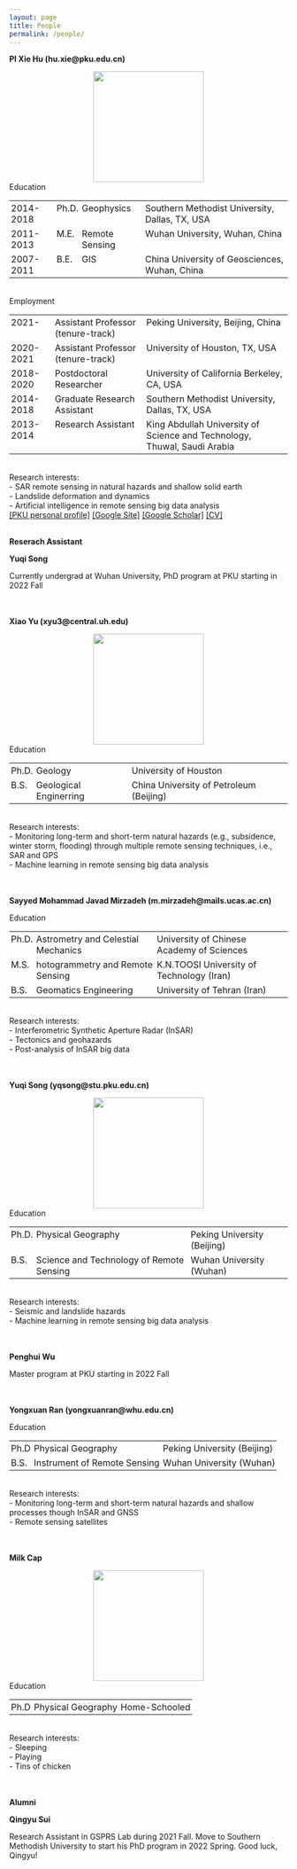 ```yaml
---
layout: page
title: People
permalink: /people/
---
```

<head>
    <style type="text/css">
        td{
            text-align:left; 
            padding:3px;
            vertical-align:top;
        }
    </style>
</head>

<body>

<p style="font-weight:bold">PI Xie Hu (hu.xie@pku.edu.cn)</p>
    <div align=center>
<img src="{{site.url}}/imgs/XH.jpg" width="200" >
</div>
Education
    <table>
        <tbody>
            <tr>
                <td> 2014-2018 </td>
                <td> Ph.D. </td>
                <td> Geophysics </td>
                <td> Southern Methodist University, Dallas, TX, USA </td>
            </tr>
            <tr>
                <td> 2011-2013 </td>
                <td> M.E. </td>
                <td> Remote Sensing </td>
                <td> Wuhan University, Wuhan, China </td>
            </tr>
            <tr>
                <td> 2007-2011 </td>
                <td> B.E. </td>
                <td> GIS </td>
                <td> China University of Geosciences, Wuhan, China </td>
            </tr>
        </tbody>
    </table>
<br>
Employment
   <table>
        <tbody>
            <tr>
                <td> 2021-     </td>
                <td> Assistant Professor<br>(tenure-track) </td>
                <td> Peking University, Beijing, China </td>
            </tr>
            <tr>
                <td> 2020-2021 </td>
                <td> Assistant Professor<br>(tenure-track) </td>
                <td> University of Houston, TX, USA </td>
            </tr>
            <tr>
                <td> 2018-2020 </td>
                <td> Postdoctoral Researcher </td>
                <td> University of California Berkeley, CA, USA </td>
            </tr>
            <tr>
                <td> 2014-2018 </td>
                <td> Graduate Research Assistant </td>
                <td> Southern Methodist University, Dallas, TX, USA </td>
            </tr>
            <tr>
                <td> 2013-2014 </td>
                <td> Research Assistant </td>
                <td> King Abdullah University of Science and Technology,<br>Thuwal, Saudi Arabia </td>
            </tr>
        </tbody>
    </table>
    <br>
Research interests:
    <br>
- SAR remote sensing in natural hazards and shallow solid earth
    <br>
- Landslide deformation and dynamics
    <br>
- Artificial intelligence in remote sensing big data analysis
    <br>
<a href="https://www.ues.pku.edu.cn/szdw/qbjs/h/355860.htm" target="_blank">&#91;PKU personal profile&#93;</a>     <a href="https://sites.google.com/site/xiehusar/" target="_blank">&#91;Google Site&#93;</a>     <a href="https://scholar.google.com/citations?user=m5v0PNIAAAAJ&hl=en" target="_blank">&#91;Google Scholar&#93;</a>     <a href="/articles/CV_XieHU_202201.pdf" download>&#91;CV&#93;</a> 
<br>
<br>
    
<p style="font-weight:bold">Reserach Assistant</p>

<p style="font-weight:bold">Yuqi Song</p>
Currently undergrad at Wuhan University, PhD program at PKU starting in 2022 Fall
<br>
<br>
<br>
<p style="font-weight:bold">Xiao Yu (xyu3@central.uh.edu)</p>
    
<div align=center>
<img src="{{site.url}}/imgs/Xiao_headshot.jpg" width="200" >
</div>
Education
   <table>
        <tbody>
            <tr>
     <td> Ph.D. </td>  
     <td> Geology </td> 
     <td> University of Houston </td> 
                 </tr>
            <tr>           
     <td> B.S. </td> 
     <td> Geological Enginerring </td> 
     <td> China University of Petroleum (Beijing) </td> 
            </tr>
        </tbody>
    </table>
    <br>
     Research interests:
    <br>
     - Monitoring long-term and short-term natural hazards (e.g., subsidence, winter storm, flooding) through multiple remote sensing techniques, i.e., SAR and GPS 
    <br>
     - Machine learning in remote sensing big data analysis
<br>
<br>
<br>

<p style="font-weight:bold">Sayyed Mohammad Javad Mirzadeh (m.mirzadeh@mails.ucas.ac.cn)</p>
Education
   <table>
        <tbody>
            <tr>
     <td> Ph.D. </td>  
     <td> Astrometry and Celestial Mechanics </td> 
     <td> University of Chinese Academy of Sciences </td> 
                 </tr>
            <tr>           
     <td> M.S. </td> 
     <td> hotogrammetry and Remote Sensing </td> 
     <td> K.N.TOOSI University of Technology (Iran) </td> 
            </tr>
           <tr>           
     <td> B.S. </td> 
     <td> Geomatics Engineering </td> 
     <td> University of Tehran (Iran) </td> 
            </tr>
    </tbody>
    </table>
    <br>
     Research interests:
    <br>
     - Interferometric Synthetic Aperture Radar (InSAR)
    <br>
     - Tectonics and geohazards
     <br>
     - Post-analysis of InSAR big data
<br>
<br>
<br>

<p style="font-weight:bold">Yuqi Song (yqsong@stu.pku.edu.cn)</p>    
<div align=center>
<img src="{{site.url}}/imgs/Yuqi_Song.jpg" width="200" >
</div>
Education
   <table>
        <tbody>
            <tr>
     <td> Ph.D. </td>  
     <td> Physical Geography </td> 
     <td> Peking University (Beijing) </td> 
                 </tr>
            <tr>           
     <td> B.S. </td> 
     <td> Science and Technology of Remote Sensing </td> 
     <td> Wuhan University (Wuhan) </td> 
            </tr>
        </tbody>
    </table>
    <br>
     Research interests:
    <br>
     - Seismic and landslide hazards
    <br>
     - Machine learning in remote sensing big data analysis
<br>
<br>
<br>

<p style="font-weight:bold">Penghui Wu</p>
Master program at PKU starting in 2022 Fall
<br>
<br>
<br>
    
<p style="font-weight:bold">Yongxuan Ran (yongxuanran@whu.edu.cn) </p>

Education
   <table>
        <tbody>
            <tr>           
     <td> Ph.D </td> 
     <td> Physical Geography </td> 
     <td> Peking University (Beijing) </td> 
            </tr>
            <tr>           
     <td> B.S. </td> 
     <td> Instrument of Remote Sensing </td> 
     <td> Wuhan University (Wuhan) </td> 
            </tr>
        </tbody>
    </table>
    <br>
     Research interests:
    <br>
     - Monitoring long-term and short-term natural hazards and shallow processes though InSAR and GNSS
    <br>
     - Remote sensing satellites
<br>
<br>
<br>    
    
<p style="font-weight:bold">Milk Cap </p>
<div align=center>
<img src="{{site.url}}/imgs/milk_cap1.jpg" width="200" >
</div>
Education
   <table>
        <tbody>
            <tr>           
     <td> Ph.D </td> 
     <td> Physical Geography </td> 
     <td> Home-Schooled </td> 
            </tr>
        </tbody>
    </table>
    <br>
     Research interests:
    <br>
     - Sleeping
    <br>
     - Playing
    <br>
     - Tins of chicken
<br>
<br>
<br>   
 
<p style="font-weight:bold">Alumni</p>
    
<p style="font-weight:bold">Qingyu Sui</p>
Research Assistant in GSPRS Lab during 2021 Fall. Move to Southern Methodish University to start his PhD program in 2022 Spring. Good luck, Qingyu!
<br>

<br>
<br>
<br>
<br>
</body>



